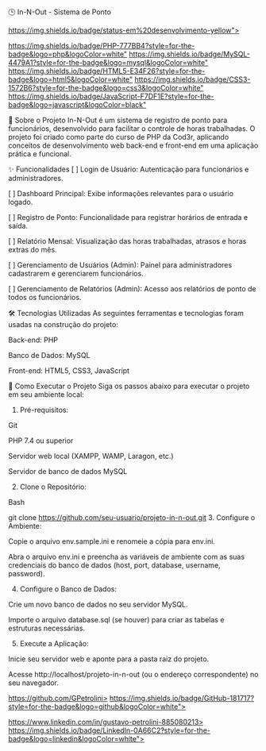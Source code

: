 🕒 In-N-Out - Sistema de Ponto

https://img.shields.io/badge/status-em%20desenvolvimento-yellow">


<https://img.shields.io/badge/PHP-777BB4?style=for-the-badge&logo=php&logoColor=white">
<https://img.shields.io/badge/MySQL-4479A1?style=for-the-badge&logo=mysql&logoColor=white">
<https://img.shields.io/badge/HTML5-E34F26?style=for-the-badge&logo=html5&logoColor=white">
<https://img.shields.io/badge/CSS3-1572B6?style=for-the-badge&logo=css3&logoColor=white">
<https://img.shields.io/badge/JavaScript-F7DF1E?style=for-the-badge&logo=javascript&logoColor=black">

📄 Sobre o Projeto
In-N-Out é um sistema de registro de ponto para funcionários, desenvolvido para facilitar o controle de horas trabalhadas. O projeto foi criado como parte do curso de PHP da Cod3r, aplicando conceitos de desenvolvimento web back-end e front-end em uma aplicação prática e funcional.

✨ Funcionalidades
[ ] Login de Usuário: Autenticação para funcionários e administradores.

[ ] Dashboard Principal: Exibe informações relevantes para o usuário logado.

[ ] Registro de Ponto: Funcionalidade para registrar horários de entrada e saída.

[ ] Relatório Mensal: Visualização das horas trabalhadas, atrasos e horas extras do mês.

[ ] Gerenciamento de Usuários (Admin): Painel para administradores cadastrarem e gerenciarem funcionários.

[ ] Gerenciamento de Relatórios (Admin): Acesso aos relatórios de ponto de todos os funcionários.

🛠️ Tecnologias Utilizadas
As seguintes ferramentas e tecnologias foram usadas na construção do projeto:

Back-end: PHP

Banco de Dados: MySQL

Front-end: HTML5, CSS3, JavaScript

🚀 Como Executar o Projeto
Siga os passos abaixo para executar o projeto em seu ambiente local:

1. Pré-requisitos:

Git

PHP 7.4 ou superior

Servidor web local (XAMPP, WAMP, Laragon, etc.)

Servidor de banco de dados MySQL

2. Clone o Repositório:

Bash

git clone https://github.com/seu-usuario/projeto-in-n-out.git
3. Configure o Ambiente:

Copie o arquivo env.sample.ini e renomeie a cópia para env.ini.

Abra o arquivo env.ini e preencha as variáveis de ambiente com as suas credenciais do banco de dados (host, port, database, username, password).

4. Configure o Banco de Dados:

Crie um novo banco de dados no seu servidor MySQL.

Importe o arquivo database.sql (se houver) para criar as tabelas e estruturas necessárias.

5. Execute a Aplicação:

Inicie seu servidor web e aponte para a pasta raiz do projeto.

Acesse http://localhost/projeto-in-n-out (ou o endereço correspondente) no seu navegador.


https://github.com/GPetrolini>
https://img.shields.io/badge/GitHub-181717?style=for-the-badge&logo=github&logoColor=white">

https://www.linkedin.com/in/gustavo-petrolini-885080213>
https://img.shields.io/badge/LinkedIn-0A66C2?style=for-the-badge&logo=linkedin&logoColor=white">
